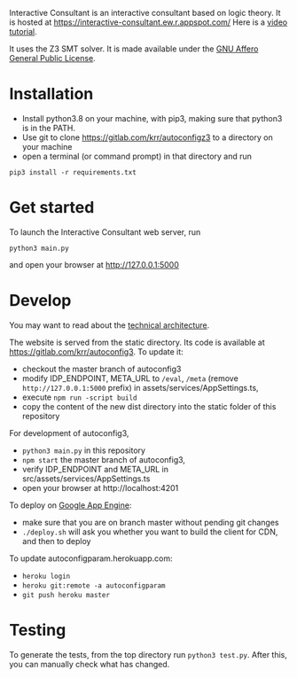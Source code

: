 Interactive Consultant is an interactive consultant based on logic theory. It is hosted at https://interactive-consultant.ew.r.appspot.com/
Here is a [video tutorial](https://drive.google.com/open?id=1hZswGXjEK_mIyQVK5NeRhusmWkRFUo90).

It uses the Z3 SMT solver.  It is made available under the [GNU Affero General Public License](https://www.gnu.org/licenses/agpl-3.0.en.html).  


# Installation
* Install python3.8 on your machine, with pip3, making sure that python3 is in the PATH.
* Use git to clone https://gitlab.com/krr/autoconfigz3 to a directory on your machine
* open a terminal (or command prompt) in that directory and run
~~~~
pip3 install -r requirements.txt
~~~~

# Get started
To launch the Interactive Consultant web server, run
~~~~
python3 main.py
~~~~
and open your browser at http://127.0.0.1:5000

# Develop

You may want to read about the [technical architecture](https://docs.google.com/document/d/1i0oFnk_ITwm2zkF36MzN9ezgZJe0_a7H9Tm1x1V-lKA/edit?usp=sharing).

The website is served from the static directory.  Its code is available at https://gitlab.com/krr/autoconfig3.  To update it:

* checkout the master branch of autoconfig3
* modify IDP_ENDPOINT, META_URL to `/eval`, `/meta` (remove `http://127.0.0.1:5000` prefix) in assets/services/AppSettings.ts,
* execute `npm run -script build`
* copy the content of the new dist directory into the static folder of this repository

For development of autoconfig3,

* `python3 main.py` in this repository
* `npm start` the master branch of autoconfig3,
* verify IDP_ENDPOINT and META_URL in src/assets/services/AppSettings.ts
* open your browser at http://localhost:4201

To deploy on [Google App Engine](https://gitlab.com/krr/autoconfigz3/-/blob/master/docs/zettlr/Google%20App%20Engine.md):
* make sure that you are on branch master without pending git changes
* `./deploy.sh` will ask you whether you want to build the client for CDN, and then to deploy

To update autoconfigparam.herokuapp.com: 
* `heroku login`
* `heroku git:remote -a autoconfigparam`
* `git push heroku master`

# Testing

To generate the tests, from the top directory run `python3 test.py`.
After this, you can manually check what has changed.
